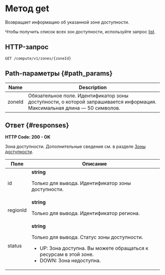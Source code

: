 # Метод get
Возвращает информацию об указанной зоне доступности.
 
Чтобы получить список всех зон доступности, используйте
запрос [list](/docs/compute/api-ref/Zone/list).
 
## HTTP-запрос
`GET /compute/v1/zones/{zoneId}`
 
## Path-параметры {#path_params}
 
Name | Description
--- | ---
zoneId | Обязательное поле. Идентификатор зоны доступности, о которой запрашивается информация.  Максимальная длина — 50 символов.
 
## Ответ {#responses}
**HTTP Code: 200 - OK**

Зона доступности. Дополнительные сведения см. в разделе [Зоны
доступности](/docs/overview/concepts/geo-scope).
 
Поле | Описание
--- | ---
id | **string**<br><p>Только для вывода. Идентификатор зоны доступности.</p> 
regionId | **string**<br><p>Только для вывода. Идентификатор региона.</p> 
status | **string**<br><p>Только для вывода. Статус зоны доступности.</p> <ul> <li>UP: Зона доступна. Вы можете обращаться к ресурсам в этой зоне.</li> <li>DOWN: Зона недоступна.</li> </ul> 